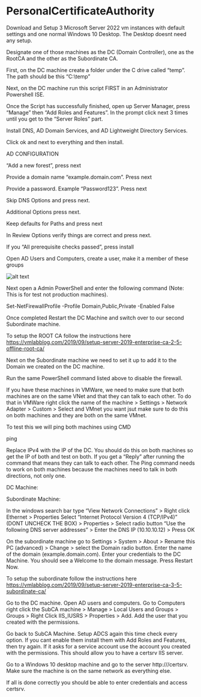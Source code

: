 # PersonalCertificateAuthority

Download and Setup 3 Microsoft Server 2022 vm instances with default settings and one normal Windows 10 Desktop. The Desktop doesnt need any setup.

Designate one of those machines as the DC (Domain Controller), one as the RootCA and the other as the Subordinate CA.

First, on the DC machine create a folder under the C drive called “temp”. The path should be this “C:\temp”

Next, on the DC machine run this script FIRST in an Administrator Powershell ISE.



Once the Script has successfully finished, open up Server Manager, press “Manage” then “Add Roles and Features”. In the prompt click next 3 times until you get to the “Server Roles” part.

Install DNS, AD Domain Services, and AD Lightweight Directory Services.

Click ok and next to everything and then install.

AD CONFIGURATION

“Add a new forest”, press next

Provide a domain name “example.domain.com”. Press next

Provide a password. Example “Password123”. Press next

Skip DNS Options and press next.

Additional Options press next.

Keep defaults for Paths and press next

In Review Options verify things are correct and press next.

If you “All prerequisite checks passed”, press install

Open AD Users and Computers, create a user, make it a member of these groups

![alt text](![image](https://github.com/Chris-Patrick/PersonalCertificateAuthority/assets/88513662/c3435410-93af-4450-8ff1-0b52875d9996)
)


Next open a Admin PowerShell and enter the following command (Note: This is for test not production machines).

Set-NetFirewallProfile -Profile Domain,Public,Private -Enabled False

Once completed Restart the DC Machine and switch over to our second Subordinate machine.

To setup the ROOT CA follow the instructions here
https://vmlabblog.com/2019/09/setup-server-2019-enterprise-ca-2-5-offline-root-ca/ 

Next on the Subordinate machine we need to set it up to add it to the Domain we created on the DC machine.

Run the same PowerShell command listed above to disable the firewall. 

If you have these machines in VMWare, we need to make sure that both machines are on the same VNet and that they can talk to each other. To do that in VMWare right click the name of the machine > Settings > Network Adapter > Custom > Select and VMnet you want jsut make sure to do this on both machines and they are both on the same VMnet. 

To test this we will ping both machines using CMD

ping <IPv4>

Replace IPv4 with the IP of the DC. You should do this on both machines so get the IP of both and test on both. If you get a “Reply” after running the command that means they can talk to each other. The Ping command needs to work on both machines because the machines need to talk in both directions, not only one.

DC Machine:



Subordinate Machine:



In the windows search bar type “View Network Connections” > Right click Ethernet > Properties Select “Internet Protocol Version 4 (TCP/IPv4)” (DONT UNCHECK THE BOX) > Properties > Select radio button “Use the following DNS server addresses” > Enter the DNS IP (10.10.10.12) > Press OK

On the subordinate machine go to Settings > System > About > Rename this PC (advanced) > Change > select the Domain radio button. Enter the name of the domain (example.domain.com). Enter your credentials to the DC Machine. You should see a Welcome to the domain message. Press Restart Now.

To setup the subordinate follow the instructions here
https://vmlabblog.com/2019/09/setup-server-2019-enterprise-ca-3-5-subordinate-ca/ 

Go to the DC machine. Open AD users and computers. Go to Computers right click the SubCA machine > Manage > Local Users and Groups > Groups > Right Click IIS_IUSRS > Properties > Add. Add the user that you created with the permissions.



Go back to SubCA Machine. Setup ADCS again this time check every option. If you cant enable them install them with Add Roles and Features, then try again. If it asks for a service account use the account you created with the permissions. This should allow you to have a certsrv IIS server. 

Go to a Windows 10 desktop machine and go to the server http://<subordinate-machine-name>/certsrv. Make sure the machine is on the same network as everything else. 

If all is done correctly you should be able to enter credentials and access certsrv.
